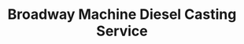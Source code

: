 ---
title: "Broadway Machine Diesel Casting Service"
url: /oklahoma-city/broadway-machine-diesel-casting-service/
shop: car repair
---